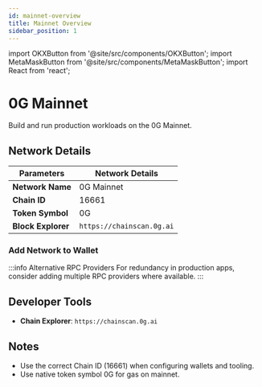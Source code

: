 ```yaml
---
id: mainnet-overview
title: Mainnet Overview
sidebar_position: 1
---
```


import OKXButton from '@site/src/components/OKXButton';
import MetaMaskButton from '@site/src/components/MetaMaskButton';
import React from 'react';

# 0G Mainnet

Build and run production workloads on the 0G Mainnet.

## Network Details

| Parameters | Network Details |
|----------------|---|
| **Network Name** | 0G Mainnet |
| **Chain ID** | 16661 |
| **Token Symbol** | 0G |
| **Block Explorer** | `https://chainscan.0g.ai` |

### Add Network to Wallet

<div className="wallet-buttons" style={{ display: 'flex', gap: '16px', margin: '16px 0' }}>
  <MetaMaskButton
    label="Add 0G Mainnet"
    chainId={16661}
    chainName="0G Mainnet"
    tokenName="0G"
    tokenSymbol="0G"
    tokenDecimals={18}
    rpcUrls={["https://evmrpc.0g.ai"]}
    blockExplorerUrls={["https://chainscan.0g.ai/"]}
  />
  <OKXButton
    label="Add 0G Mainnet"
    chainId={16661}
    chainName="0G Mainnet"
    tokenName="0G"
    tokenSymbol="0G"
    tokenDecimals={18}
    rpcUrls={["https://evmrpc.0g.ai"]}
    blockExplorerUrls={["https://chainscan.0g.ai/"]}
  />
</div>

:::info Alternative RPC Providers
For redundancy in production apps, consider adding multiple RPC providers where available.
:::

## Developer Tools

- **Chain Explorer**: `https://chainscan.0g.ai`

## Notes
- Use the correct Chain ID (16661) when configuring wallets and tooling.
- Use native token symbol 0G for gas on mainnet.
